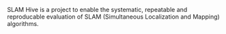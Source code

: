 SLAM Hive is a project to enable the systematic, repeatable and reproducable evaluation of SLAM (Simultaneous Localization and Mapping) algorithms.

